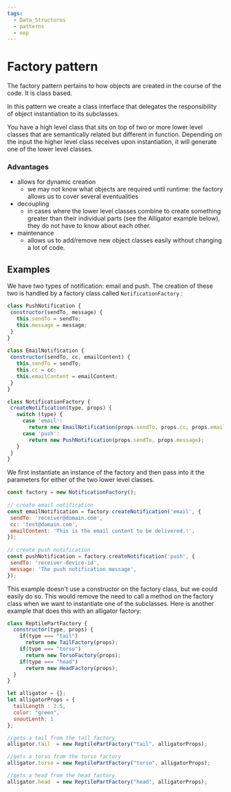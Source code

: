 ```yaml
---
tags:
  - Data_Structures
  - patterns
  - oop
---
```


# Factory pattern

The factory pattern pertains to how objects are created in the course of the code. It is class based.

In this pattern we create a class interface that delegates the responsibility of object instantiation to its subclasses. 

You have a high level class that sits on top of two or more lower level classes that are semantically related but different in function. Depending on the input the higher level class receives upon instantiation, it will generate one of the lower level classes.

### Advantages

- allows for dynamic creation
  - we may not know what objects are required until runtime: the factory allows us to cover several eventualities
- decoupling
    - in cases where the lower level classes combine to create something greater than their individual parts (see the Alligator example below), they do not have to know about each other.
- maintenance 
  - allows us to add/remove new object classes easily without changing a lot of code.

## Examples

We have two types of notification: email and push. The creation of these two is handled by a factory class called `NotificationFactory` :

```jsx
class PushNotification {
 constructor(sendTo, message) {
   this.sendTo = sendTo;
   this.message = message;
 }
}
 
class EmailNotification {
 constructor(sendTo, cc, emailContent) {
   this.sendTo = sendTo;
   this.cc = cc;
   this.emailContent = emailContent;
 }
}
```

```jsx
class NotificationFactory {
 createNotification(type, props) {
   switch (type) {
     case 'email':
       return new EmailNotification(props.sendTo, props.cc, props.emailContent);
     case 'push':
       return new PushNotification(props.sendTo, props.message);
   }
 }
}
```

We first instantiate an instance of the factory and then pass into it the parameters for either of the two lower level classes.

```jsx
const factory = new NotificationFactory();
 
// create email notification
const emailNotification = factory.createNotification('email', {
 sendTo: 'receiver@domain.com',
 cc: 'test@domain.com',
 emailContent: 'This is the email content to be delivered.!',
});
 
// create push notification
const pushNotification = factory.createNotification('push', {
 sendTo: 'receiver-device-id',
 message: 'The push notification message',
});
```

This example doesn't use a constructor on the factory class, but we could easily do so. This would remove the need to call a method on the factory class when we want to instantiate one of the subclasses. Here is another example that does this with an alligator factory:

```jsx
class ReptilePartFactory {
  constructor(type, props) {
    if(type === "tail")
      return new TailFactory(props);
    if(type === "torso")
      return new TorsoFactory(props);
    if(type === "head")
      return new HeadFactory(props);
  }
}

let alligator = {};
let alligatorProps = {
  tailLength : 2.5,
  color: "green",
  snoutLenth: 1
};

//gets a tail from the tail factory
alligator.tail  = new ReptilePartFactory("tail", alligatorProps);

//gets a torso from the torso factory
alligator.torso = new ReptilePartFactory("torso", alligatorProps);

//gets a head from the head factory
alligator.head  = new ReptilePartFactory("head", alligatorProps);
```